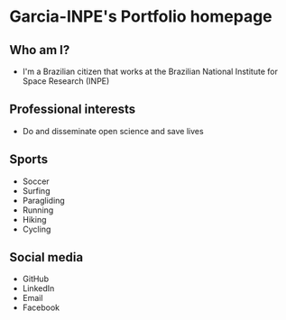 <!-- https://www.markdownguide.org/ -->
<!-- Landing page -->

# Garcia-INPE's Portfolio homepage

## Who am I?

* I'm a Brazilian citizen that works at the Brazilian National Institute for Space Research (INPE)

## Professional interests

* Do and disseminate open science and save lives

## Sports

* Soccer
* Surfing
* Paragliding
* Running
* Hiking
* Cycling

## Social media

* GitHub
* LinkedIn
* Email
* Facebook
